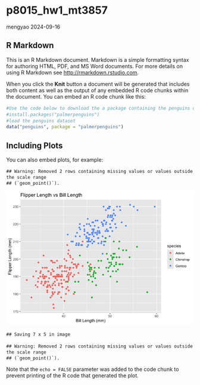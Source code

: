 p8015_hw1_mt3857
================
mengyao
2024-09-16

## R Markdown

This is an R Markdown document. Markdown is a simple formatting syntax
for authoring HTML, PDF, and MS Word documents. For more details on
using R Markdown see <http://rmarkdown.rstudio.com>.

When you click the **Knit** button a document will be generated that
includes both content as well as the output of any embedded R code
chunks within the document. You can embed an R code chunk like this:

``` r
#Use the code below to download the a package containing the penguins dataset:
#install.packages("palmerpenguins")
#load the penguins dataset
data("penguins", package = "palmerpenguins")
```

## Including Plots

You can also embed plots, for example:

    ## Warning: Removed 2 rows containing missing values or values outside the scale range
    ## (`geom_point()`).

![](p8015_hw_mt3857_files/figure-gfm/pressure-1.png)<!-- -->

    ## Saving 7 x 5 in image

    ## Warning: Removed 2 rows containing missing values or values outside the scale range
    ## (`geom_point()`).

Note that the `echo = FALSE` parameter was added to the code chunk to
prevent printing of the R code that generated the plot.
